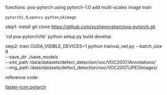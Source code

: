 functions:
pva-pytorch using pytorch-1.0
add multi-scales image train

`pytorch1.0`,`opencv-python`,`skimage`

step1: install
git clone https://github.com/syshensyshen/pva-pytorch.git

'cd pva-pytorch/lib'
python setup.py build develop

step2: train
 CUDA_VISIBLE_DEVICES=1 python trainval_net.py --batch_size 8 \
	--save_dir ./save_models \
	--xml_path /data/datasets/defect_detection/voc/VOC2007/Annotations/ \
 	--img_path /data/datasets/defect_detection/voc/VOC2007/JPEGImages/
 
reference code:
 
[faster-rcnn.pytorch](https://github.com/jwyang/faster-rcnn.pytorch.git)


